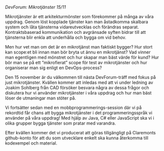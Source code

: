 *DevForum: Mikrotjänster 15/11*

Mikrotjänster är ett arkitekturmönster som förekommer på många av våra uppdrag. Genom löst kopplade tjänster kan man åstadkomma skalbara system och låta tjänsterna vidareutvecklas och förändras separat. Kontraktsbaserad kommunikation och avgränsade syften bidrar till att tjänsterna blir enkla att underhålla och bygga om vid behov.

Men hur vet man om det är en mikrotjänst man faktiskt bygger? Hur stort kan scope:et bli innan man bör bryta ut ännu en mikrotjänst? Vad vinner man egentligen med mönstret och hur skapar man bäst värde för kund? Hur bör man se på ett ”mikrofierat” scope för test av mikrotjänster och hur organiserar man sig enligt en DevOps-process?

Den 15 november är du välkommen till nästa DevForum-träff med fokus på just mikrotjänster. Kvällen kommer att inledas med att vi under ledning av Joakim Sohlberg från CAD försöker besvara några av dessa frågor och diskutera hur vi använder mikrotjänster i våra uppdrag och hur man bäst löser de utmaningar man stöter på.

Vi fortsätter sedan med en mobbprogrammerings-session där vi på rekordtid får chans att bygga mikrotjänster i det programmeringsspråk vi använder på våra uppdrag! Med hjälp av Java, C# eller JavaScript ska vi i olika grupper bygga tjänster som pratar med varandra.

Efter kvällen kommer det vi producerat att göras tillgängligt på Claremonts github-konto för att du som utvecklare enkelt ska kunna återkomma till kodexempel och material.
